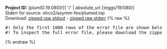 **Project ID:** [plumID:19.080]({{ '/' | absolute_url }}eggs/19/080/)  
Stderr for source:  ohco2/asymm-fes/plumed.inp   
Download: [zipped raw stdout](plumed.inp.plumed_master.stdout.txt.zip) - [zipped raw stderr](plumed.inp.plumed_master.stderr.txt.zip) 
{% raw %}
<pre>
#! Only the first 1000 rows of the error file are shown below
#! To inspect the full error file, please download the zipped raw stderr file above
</pre>
{% endraw %}
